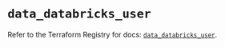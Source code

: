 # `data_databricks_user`

Refer to the Terraform Registry for docs: [`data_databricks_user`](https://registry.terraform.io/providers/databricks/databricks/1.41.0/docs/data-sources/user).
